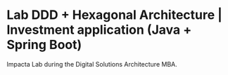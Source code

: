 # Lab DDD + Hexagonal Architecture | Investment application (Java + Spring Boot)

Impacta Lab during the Digital Solutions Architecture MBA.
